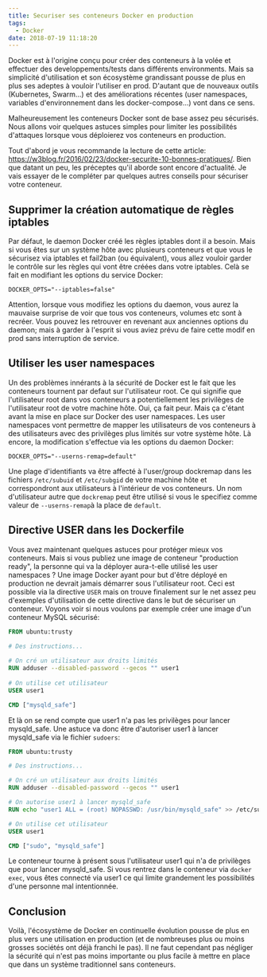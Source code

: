 ```yaml
---
title: Securiser ses conteneurs Docker en production
tags:
  - Docker
date: 2018-07-19 11:18:20
---
```


Docker est à l'origine conçu pour créer des conteneurs à la volée et effectuer des developpements/tests dans différents environments. Mais sa simplicité d'utilisation et son écosystème grandissant pousse de plus en plus ses adeptes à vouloir l'utiliser en prod. D'autant que de nouveaux outils (Kubernetes, Swarm...) et des améliorations récentes (user namespaces, variables d'environnement dans les docker-compose...) vont dans ce sens.  

Malheureusement les conteneurs Docker sont de base assez peu sécurisés. Nous allons 
voir quelques astuces simples pour limiter les possibilités d'attaques lorsque vous déploierez vos conteneurs en production. 

<!-- More -->

Tout d'abord je vous recommande la lecture de cette article: https://w3blog.fr/2016/02/23/docker-securite-10-bonnes-pratiques/. Bien que datant un peu, les préceptes qu'il aborde sont encore d'actualité. Je vais essayer de le compléter par quelques autres conseils pour sécuriser votre conteneur.

## Supprimer la création automatique de règles iptables
Par défaut, le daemon Docker créé les règles iptables dont il a besoin. Mais si vous êtes sur un système hôte avec plusieurs conteneurs et que vous le sécurisez via iptables et fail2ban (ou équivalent), vous allez vouloir garder le contrôle sur les règles qui vont être créées dans votre iptables. Celà se fait en modifiant les options du service Docker:
```
DOCKER_OPTS="--iptables=false"
```
Attention, lorsque vous modifiez les options du daemon, vous aurez la mauvaise surprise de voir que tous vos conteneurs, volumes etc sont à recréer. Vous pouvez les retrouver en revenant aux anciennes options du daemon; mais à garder à l'esprit si vous aviez prévu de faire cette modif en prod sans interruption de service.

## Utiliser les user namespaces
Un des problèmes innérants à la sécurité de Docker est le fait que les conteneurs tournent par defaut sur l'utilisateur root. Ce qui signifie que l'utilisateur root dans vos conteneurs a potentiellement les privilèges de l'utilisateur root de votre machine hôte. Oui, ça fait peur. Mais ça c'étant avant la mise en place sur Docker des user namespaces. Les user namespaces vont permettre de mapper les utilisateurs de vos conteneurs à des utilisateurs avec des privilèges plus limités sur votre système hôte. Là encore, la modification s'effectue via les options du daemon Docker:
```
DOCKER_OPTS="--userns-remap=default"
```
Une plage d'identifiants va être affecté à l'user/group dockremap dans les fichiers `/etc/subuid` et `/etc/subgid` de votre machine hôte et correspondront aux utilisateurs à l'intérieur de vos conteneurs. Un nom d'utilisateur autre que `dockremap` peut être utilisé si vous le specifiez comme valeur de `--userns-remap`à la place de `default`.

## Directive USER dans les Dockerfile
Vous avez maintenant quelques astuces pour protéger mieux vos conteneurs. Mais si vous publiez une image de conteneur "production ready", la personne qui va la déployer aura-t-elle utilisé les user namespaces ? Une image Docker ayant pour but d'être déployé en production ne devrait jamais démarrer sous l'utilisateur root. Ceci est possible via la directive `USER` mais on trouve finalement sur le net assez peu d'exemples d'utilisation de cette directive dans le but de sécuriser un conteneur. Voyons voir si nous voulons par exemple créer une image d'un conteneur MySQL sécurisé:

````dockerfile
FROM ubuntu:trusty

# Des instructions...
  
# On cré un utilisateur aux droits limités
RUN adduser --disabled-password --gecos "" user1
  
# On utilise cet utilisateur
USER user1

CMD ["mysqld_safe"]
````

Et là on se rend compte que user1 n'a pas les privilèges pour lancer mysqld_safe. Une astuce va donc être d'autoriser user1 à lancer mysqld_safe via le fichier `sudoers`:

````dockerfile
FROM ubuntu:trusty

# Des instructions...

# On cré un utilisateur aux droits limités
RUN adduser --disabled-password --gecos "" user1

# On autorise user1 à lancer mysqld_safe
RUN echo "user1 ALL = (root) NOPASSWD: /usr/bin/mysqld_safe" >> /etc/sudoers

# On utilise cet utilisateur
USER user1

CMD ["sudo", "mysqld_safe"]
````
Le conteneur tourne à présent sous l'utilisateur user1 qui n'a de privilèges que pour lancer mysqld_safe. Si vous rentrez dans le conteneur via `docker exec`, vous êtes connecté via user1 ce qui limite grandement les possibilités d'une personne mal intentionnée.

## Conclusion
Voilà, l'écosystème de Docker en continuelle évolution pousse de plus en plus vers une utilisation en production (et de nombreuses plus ou moins grosses sociétés ont déjà franchi le pas). Il ne faut cependant pas négliger la sécurité qui n'est pas moins importante ou plus facile à mettre en place que dans un système traditionnel sans conteneurs.
